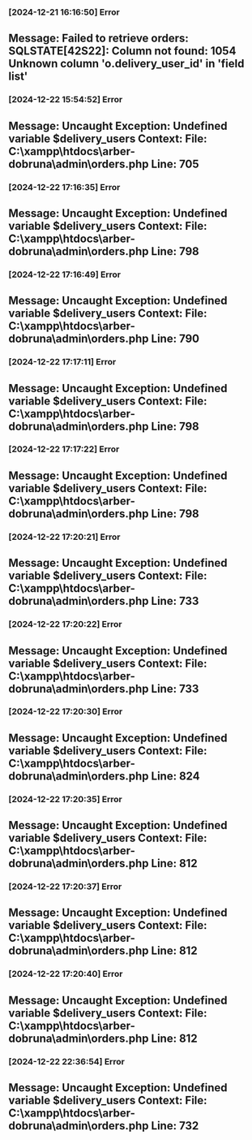### [2024-12-21 16:16:50] Error

**Message:** Failed to retrieve orders: SQLSTATE[42S22]: Column not found: 1054 Unknown column &#039;o.delivery_user_id&#039; in &#039;field list&#039;
---

### [2024-12-22 15:54:52] Error

**Message:** Uncaught Exception: Undefined variable $delivery_users
**Context:** File: C:\xampp\htdocs\arber-dobruna\admin\orders.php Line: 705
---

### [2024-12-22 17:16:35] Error

**Message:** Uncaught Exception: Undefined variable $delivery_users
**Context:** File: C:\xampp\htdocs\arber-dobruna\admin\orders.php Line: 798
---

### [2024-12-22 17:16:49] Error

**Message:** Uncaught Exception: Undefined variable $delivery_users
**Context:** File: C:\xampp\htdocs\arber-dobruna\admin\orders.php Line: 790
---

### [2024-12-22 17:17:11] Error

**Message:** Uncaught Exception: Undefined variable $delivery_users
**Context:** File: C:\xampp\htdocs\arber-dobruna\admin\orders.php Line: 798
---

### [2024-12-22 17:17:22] Error

**Message:** Uncaught Exception: Undefined variable $delivery_users
**Context:** File: C:\xampp\htdocs\arber-dobruna\admin\orders.php Line: 798
---

### [2024-12-22 17:20:21] Error

**Message:** Uncaught Exception: Undefined variable $delivery_users
**Context:** File: C:\xampp\htdocs\arber-dobruna\admin\orders.php Line: 733
---

### [2024-12-22 17:20:22] Error

**Message:** Uncaught Exception: Undefined variable $delivery_users
**Context:** File: C:\xampp\htdocs\arber-dobruna\admin\orders.php Line: 733
---

### [2024-12-22 17:20:30] Error

**Message:** Uncaught Exception: Undefined variable $delivery_users
**Context:** File: C:\xampp\htdocs\arber-dobruna\admin\orders.php Line: 824
---

### [2024-12-22 17:20:35] Error

**Message:** Uncaught Exception: Undefined variable $delivery_users
**Context:** File: C:\xampp\htdocs\arber-dobruna\admin\orders.php Line: 812
---

### [2024-12-22 17:20:37] Error

**Message:** Uncaught Exception: Undefined variable $delivery_users
**Context:** File: C:\xampp\htdocs\arber-dobruna\admin\orders.php Line: 812
---

### [2024-12-22 17:20:40] Error

**Message:** Uncaught Exception: Undefined variable $delivery_users
**Context:** File: C:\xampp\htdocs\arber-dobruna\admin\orders.php Line: 812
---

### [2024-12-22 22:36:54] Error

**Message:** Uncaught Exception: Undefined variable $delivery_users
**Context:** File: C:\xampp\htdocs\arber-dobruna\admin\orders.php Line: 732
---

